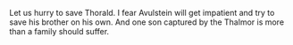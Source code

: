 Let us hurry to save Thorald. I fear Avulstein will get impatient and try to save his brother on his own. And one son captured by the Thalmor is more than a family should suffer.
